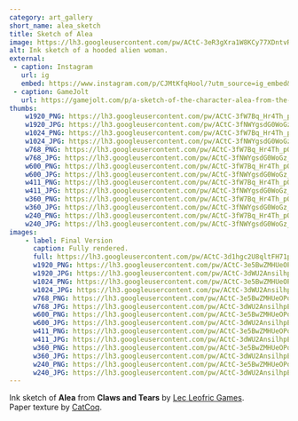 ```yaml
---
category: art_gallery
short_name: alea_sketch
title: Sketch of Alea
image: https://lh3.googleusercontent.com/pw/ACtC-3eR3gXra1W8KCy77XDntvRI8GCjxsF4D50MjaULuFKCp-BDMLL3z0fHLNbd_0ZnMRr6e50V92TS_TzVDuU64xtMS_EBwnohv8_k51Bauxsv1peZ9FpQCTBS7CgUJ48iHSfOnv5Q2SgKtfCjkCU5rhNS=w1200-h630-no?authuser=0
alt: Ink sketch of a hooded alien woman.
external:
 - caption: Instagram
   url: ig
   embed: https://www.instagram.com/p/CJMtKfqHool/?utm_source=ig_embed&amp;utm_campaign=loading
 - caption: GameJolt
   url: https://gamejolt.com/p/a-sketch-of-the-character-alea-from-the-game-claws-and-tears-by-ffexkdfz
thumbs:
    w1920_PNG: https://lh3.googleusercontent.com/pw/ACtC-3fW7Bq_Hr4Th_pOwHuA632XzVZsZ5rMmvfFfJYzusWOGDs3aqI0Wud99hH1llreQxkqQPfdYDD3YqZ5PkDG9jK8lI6Xn7Utz71ZauJCtZYhSCHm_U8FMqtzafwIspyRpB46Dps-us6ctaAp4DbX4xWt=w355
    w1920_JPG: https://lh3.googleusercontent.com/pw/ACtC-3fNWYgsdG0WoGz_tekZpkphuZd9czpNK8p_sYNkoEhlige_gqo9OeHEwJJZcUMZkgpNkxuyvcUzt8sgQ22U5stmsWSyD_puQIMNxTXld0cc8EOpFYYUFpUqcL-8N2qlNqQ7LDGGHNzMSeCiH3lgL-po=w355
    w1024_PNG: https://lh3.googleusercontent.com/pw/ACtC-3fW7Bq_Hr4Th_pOwHuA632XzVZsZ5rMmvfFfJYzusWOGDs3aqI0Wud99hH1llreQxkqQPfdYDD3YqZ5PkDG9jK8lI6Xn7Utz71ZauJCtZYhSCHm_U8FMqtzafwIspyRpB46Dps-us6ctaAp4DbX4xWt=w284
    w1024_JPG: https://lh3.googleusercontent.com/pw/ACtC-3fNWYgsdG0WoGz_tekZpkphuZd9czpNK8p_sYNkoEhlige_gqo9OeHEwJJZcUMZkgpNkxuyvcUzt8sgQ22U5stmsWSyD_puQIMNxTXld0cc8EOpFYYUFpUqcL-8N2qlNqQ7LDGGHNzMSeCiH3lgL-po=w284
    w768_PNG: https://lh3.googleusercontent.com/pw/ACtC-3fW7Bq_Hr4Th_pOwHuA632XzVZsZ5rMmvfFfJYzusWOGDs3aqI0Wud99hH1llreQxkqQPfdYDD3YqZ5PkDG9jK8lI6Xn7Utz71ZauJCtZYhSCHm_U8FMqtzafwIspyRpB46Dps-us6ctaAp4DbX4xWt=w213
    w768_JPG: https://lh3.googleusercontent.com/pw/ACtC-3fNWYgsdG0WoGz_tekZpkphuZd9czpNK8p_sYNkoEhlige_gqo9OeHEwJJZcUMZkgpNkxuyvcUzt8sgQ22U5stmsWSyD_puQIMNxTXld0cc8EOpFYYUFpUqcL-8N2qlNqQ7LDGGHNzMSeCiH3lgL-po=w213
    w600_PNG: https://lh3.googleusercontent.com/pw/ACtC-3fW7Bq_Hr4Th_pOwHuA632XzVZsZ5rMmvfFfJYzusWOGDs3aqI0Wud99hH1llreQxkqQPfdYDD3YqZ5PkDG9jK8lI6Xn7Utz71ZauJCtZYhSCHm_U8FMqtzafwIspyRpB46Dps-us6ctaAp4DbX4xWt=w166
    w600_JPG: https://lh3.googleusercontent.com/pw/ACtC-3fNWYgsdG0WoGz_tekZpkphuZd9czpNK8p_sYNkoEhlige_gqo9OeHEwJJZcUMZkgpNkxuyvcUzt8sgQ22U5stmsWSyD_puQIMNxTXld0cc8EOpFYYUFpUqcL-8N2qlNqQ7LDGGHNzMSeCiH3lgL-po=w166
    w411_PNG: https://lh3.googleusercontent.com/pw/ACtC-3fW7Bq_Hr4Th_pOwHuA632XzVZsZ5rMmvfFfJYzusWOGDs3aqI0Wud99hH1llreQxkqQPfdYDD3YqZ5PkDG9jK8lI6Xn7Utz71ZauJCtZYhSCHm_U8FMqtzafwIspyRpB46Dps-us6ctaAp4DbX4xWt=w114
    w411_JPG: https://lh3.googleusercontent.com/pw/ACtC-3fNWYgsdG0WoGz_tekZpkphuZd9czpNK8p_sYNkoEhlige_gqo9OeHEwJJZcUMZkgpNkxuyvcUzt8sgQ22U5stmsWSyD_puQIMNxTXld0cc8EOpFYYUFpUqcL-8N2qlNqQ7LDGGHNzMSeCiH3lgL-po=w114
    w360_PNG: https://lh3.googleusercontent.com/pw/ACtC-3fW7Bq_Hr4Th_pOwHuA632XzVZsZ5rMmvfFfJYzusWOGDs3aqI0Wud99hH1llreQxkqQPfdYDD3YqZ5PkDG9jK8lI6Xn7Utz71ZauJCtZYhSCHm_U8FMqtzafwIspyRpB46Dps-us6ctaAp4DbX4xWt=w100
    w360_JPG: https://lh3.googleusercontent.com/pw/ACtC-3fNWYgsdG0WoGz_tekZpkphuZd9czpNK8p_sYNkoEhlige_gqo9OeHEwJJZcUMZkgpNkxuyvcUzt8sgQ22U5stmsWSyD_puQIMNxTXld0cc8EOpFYYUFpUqcL-8N2qlNqQ7LDGGHNzMSeCiH3lgL-po=w100
    w240_PNG: https://lh3.googleusercontent.com/pw/ACtC-3fW7Bq_Hr4Th_pOwHuA632XzVZsZ5rMmvfFfJYzusWOGDs3aqI0Wud99hH1llreQxkqQPfdYDD3YqZ5PkDG9jK8lI6Xn7Utz71ZauJCtZYhSCHm_U8FMqtzafwIspyRpB46Dps-us6ctaAp4DbX4xWt=w66
    w240_JPG: https://lh3.googleusercontent.com/pw/ACtC-3fNWYgsdG0WoGz_tekZpkphuZd9czpNK8p_sYNkoEhlige_gqo9OeHEwJJZcUMZkgpNkxuyvcUzt8sgQ22U5stmsWSyD_puQIMNxTXld0cc8EOpFYYUFpUqcL-8N2qlNqQ7LDGGHNzMSeCiH3lgL-po=w66
images:
    - label: Final Version
      caption: Fully rendered.
      full: https://lh3.googleusercontent.com/pw/ACtC-3d1hgc2U8qltFH71pEbNAc5zD6ZXPg9cWkExsgiAPPTYjf8Rm8dqS--IiU43DOoIyzDnlAGm2Rr1HSoKDI8VN-gX4upWgVXR-6yDp_BDTzKuefT8itYnwrmbFyRo_1jffc2KviunC9Bk59mvBbv5ScX=w1080
      w1920_PNG: https://lh3.googleusercontent.com/pw/ACtC-3e5BwZMHUeOPoCedL65VqIh9XIhCLG_NCZLY7yra2RGsTErKuGSwhBmx1QQTIju2mPwaLUXT2fJQfqa_1zeuNQO2vrT7a-sBhChpSIn8TjNRSYVYA-hV-TYbOKuaGVfl8OH6cYVE5ZEcjgbVqc6BCJp=w850
      w1920_JPG: https://lh3.googleusercontent.com/pw/ACtC-3dWU2AnsilhpEJWJnRWBQuQyyld6ClFgoyCFOSTR0Th5HzaNS3ddV1e8a1na434kcByoGhe-2aVflArN_j2dHGfBWSztWSc1cU6r92xrk15eLdyzZCD3p-PBJk-e5hF37XHs0y1hojLA1Pggq2d2IN0=w850
      w1024_PNG: https://lh3.googleusercontent.com/pw/ACtC-3e5BwZMHUeOPoCedL65VqIh9XIhCLG_NCZLY7yra2RGsTErKuGSwhBmx1QQTIju2mPwaLUXT2fJQfqa_1zeuNQO2vrT7a-sBhChpSIn8TjNRSYVYA-hV-TYbOKuaGVfl8OH6cYVE5ZEcjgbVqc6BCJp=w711
      w1024_JPG: https://lh3.googleusercontent.com/pw/ACtC-3dWU2AnsilhpEJWJnRWBQuQyyld6ClFgoyCFOSTR0Th5HzaNS3ddV1e8a1na434kcByoGhe-2aVflArN_j2dHGfBWSztWSc1cU6r92xrk15eLdyzZCD3p-PBJk-e5hF37XHs0y1hojLA1Pggq2d2IN0=w711
      w768_PNG: https://lh3.googleusercontent.com/pw/ACtC-3e5BwZMHUeOPoCedL65VqIh9XIhCLG_NCZLY7yra2RGsTErKuGSwhBmx1QQTIju2mPwaLUXT2fJQfqa_1zeuNQO2vrT7a-sBhChpSIn8TjNRSYVYA-hV-TYbOKuaGVfl8OH6cYVE5ZEcjgbVqc6BCJp=w533
      w768_JPG: https://lh3.googleusercontent.com/pw/ACtC-3dWU2AnsilhpEJWJnRWBQuQyyld6ClFgoyCFOSTR0Th5HzaNS3ddV1e8a1na434kcByoGhe-2aVflArN_j2dHGfBWSztWSc1cU6r92xrk15eLdyzZCD3p-PBJk-e5hF37XHs0y1hojLA1Pggq2d2IN0=w533
      w600_PNG: https://lh3.googleusercontent.com/pw/ACtC-3e5BwZMHUeOPoCedL65VqIh9XIhCLG_NCZLY7yra2RGsTErKuGSwhBmx1QQTIju2mPwaLUXT2fJQfqa_1zeuNQO2vrT7a-sBhChpSIn8TjNRSYVYA-hV-TYbOKuaGVfl8OH6cYVE5ZEcjgbVqc6BCJp=w416
      w600_JPG: https://lh3.googleusercontent.com/pw/ACtC-3dWU2AnsilhpEJWJnRWBQuQyyld6ClFgoyCFOSTR0Th5HzaNS3ddV1e8a1na434kcByoGhe-2aVflArN_j2dHGfBWSztWSc1cU6r92xrk15eLdyzZCD3p-PBJk-e5hF37XHs0y1hojLA1Pggq2d2IN0=w416
      w411_PNG: https://lh3.googleusercontent.com/pw/ACtC-3e5BwZMHUeOPoCedL65VqIh9XIhCLG_NCZLY7yra2RGsTErKuGSwhBmx1QQTIju2mPwaLUXT2fJQfqa_1zeuNQO2vrT7a-sBhChpSIn8TjNRSYVYA-hV-TYbOKuaGVfl8OH6cYVE5ZEcjgbVqc6BCJp=w285
      w411_JPG: https://lh3.googleusercontent.com/pw/ACtC-3dWU2AnsilhpEJWJnRWBQuQyyld6ClFgoyCFOSTR0Th5HzaNS3ddV1e8a1na434kcByoGhe-2aVflArN_j2dHGfBWSztWSc1cU6r92xrk15eLdyzZCD3p-PBJk-e5hF37XHs0y1hojLA1Pggq2d2IN0=w285
      w360_PNG: https://lh3.googleusercontent.com/pw/ACtC-3e5BwZMHUeOPoCedL65VqIh9XIhCLG_NCZLY7yra2RGsTErKuGSwhBmx1QQTIju2mPwaLUXT2fJQfqa_1zeuNQO2vrT7a-sBhChpSIn8TjNRSYVYA-hV-TYbOKuaGVfl8OH6cYVE5ZEcjgbVqc6BCJp=w250
      w360_JPG: https://lh3.googleusercontent.com/pw/ACtC-3dWU2AnsilhpEJWJnRWBQuQyyld6ClFgoyCFOSTR0Th5HzaNS3ddV1e8a1na434kcByoGhe-2aVflArN_j2dHGfBWSztWSc1cU6r92xrk15eLdyzZCD3p-PBJk-e5hF37XHs0y1hojLA1Pggq2d2IN0=w250
      w240_PNG: https://lh3.googleusercontent.com/pw/ACtC-3e5BwZMHUeOPoCedL65VqIh9XIhCLG_NCZLY7yra2RGsTErKuGSwhBmx1QQTIju2mPwaLUXT2fJQfqa_1zeuNQO2vrT7a-sBhChpSIn8TjNRSYVYA-hV-TYbOKuaGVfl8OH6cYVE5ZEcjgbVqc6BCJp=w166
      w240_JPG: https://lh3.googleusercontent.com/pw/ACtC-3dWU2AnsilhpEJWJnRWBQuQyyld6ClFgoyCFOSTR0Th5HzaNS3ddV1e8a1na434kcByoGhe-2aVflArN_j2dHGfBWSztWSc1cU6r92xrk15eLdyzZCD3p-PBJk-e5hF37XHs0y1hojLA1Pggq2d2IN0=w166
---
```


Ink sketch of **Alea** from **Claws and Tears** by [Lec Leofric Games](https://www.instagram.com/mister.alex.fernandes/).   
Paper texture by [CatCoq](https://www.instagram.com/catcoq/).
